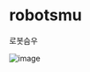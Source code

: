 # robotsmu
로봇슴우

![image](https://user-images.githubusercontent.com/66160055/184508660-61aadf4e-9956-4bdc-ad1e-c7f7cd72d39e.png)
